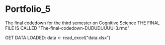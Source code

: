 # Portfolio_5

The final codedown for the third semester on Cognitive Science 
THE FINAL FILE IS CALLED "The-final-codedown-DUDUDUUUU-3.rmd"

GET DATA LOADED: 
data <- read_excel("data.xlsx")
